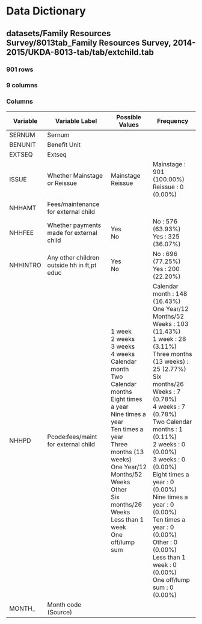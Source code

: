 # Data Dictionary

## datasets/Family Resources Survey/8013tab_Family Resources Survey, 2014-2015/UKDA-8013-tab/tab/extchild.tab

### 901 rows

### 9 columns

### Columns

| Variable | Variable Label | Possible Values | Frequency |
| --- | --- | --- | --- |
| SERNUM | Sernum |  |  |
| BENUNIT | Benefit Unit |  |  |
| EXTSEQ | Extseq |  |  |
| ISSUE | Whether Mainstage or Reissue | Mainstage <br/>Reissue  | Mainstage : 901 (100.00%)<br/>Reissue : 0 (0.00%) |
| NHHAMT | Fees/maintenance for external child |  |  |
| NHHFEE | Whether payments made for external child | Yes <br/>No  | No : 576 (63.93%)<br/>Yes : 325 (36.07%) |
| NHHINTRO | Any other children outside hh in ft,pt educ | Yes <br/>No  | No : 696 (77.25%)<br/>Yes : 200 (22.20%) |
| NHHPD | Pcode:fees/maint for external child | 1 week <br/>2 weeks <br/>3 weeks <br/>4 weeks <br/>Calendar month <br/>Two Calendar months <br/>Eight times a year <br/>Nine times a year <br/>Ten times a year <br/>Three months (13 weeks) <br/>One Year/12  Months/52 Weeks <br/>Other <br/>Six months/26 Weeks <br/>Less than 1 week <br/>One off/lump sum  | Calendar month : 148 (16.43%)<br/>One Year/12  Months/52 Weeks : 103 (11.43%)<br/>1 week : 28 (3.11%)<br/>Three months (13 weeks) : 25 (2.77%)<br/>Six months/26 Weeks : 7 (0.78%)<br/>4 weeks : 7 (0.78%)<br/>Two Calendar months : 1 (0.11%)<br/>2 weeks : 0 (0.00%)<br/>3 weeks : 0 (0.00%)<br/>Eight times a year : 0 (0.00%)<br/>Nine times a year : 0 (0.00%)<br/>Ten times a year : 0 (0.00%)<br/>Other : 0 (0.00%)<br/>Less than 1 week : 0 (0.00%)<br/>One off/lump sum : 0 (0.00%) |
| MONTH_ | Month code (Source) |  |  |
